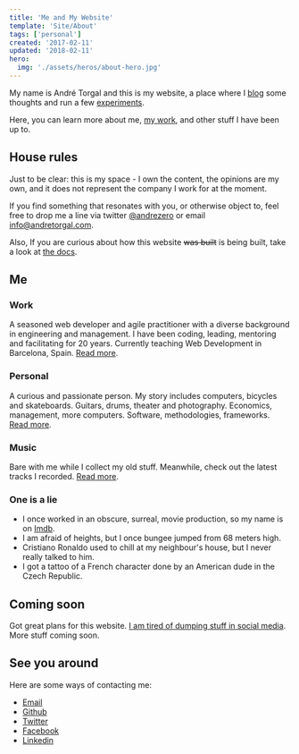 ```yaml
---
title: 'Me and My Website'
template: 'Site/About'
tags: ['personal']
created: '2017-02-11'
updated: '2018-02-11'
hero:
  img: './assets/heros/about-hero.jpg'
---
```


My name is André Torgal and this is my website, a place where I [blog](/posts) some thoughts and run a few [experiments](/experiments).

Here, you can learn more about me, [my work](/about/work), and other stuff I have been up to.

<!-- abstract -->

## House rules

Just to be clear: this is my space - I own the content, the opinions are my own, and it does not represent the company I work for at the moment.

If you find something that resonates with you, or otherwise object to, feel free to drop me a line via twitter [@andrezero](https://twitter.com/andrezero) or email [info@andretorgal.com](mailto:info@andretorgal.com).

Also, If you are curious about how this website ~~was built~~ is being built, take a look at [the docs](/meta).

## Me

### Work

A seasoned web developer and agile practitioner with a diverse background in engineering and management. I have been coding, leading, mentoring and facilitating for 20 years. Currently teaching Web Development in Barcelona, Spain. [Read more](/about/work).

### Personal

A curious and passionate person. My story includes computers, bicycles and skateboards. Guitars, drums, theater and photography. Economics, management, more computers. Software, methodologies, frameworks. [Read more](/about/story).

### Music

Bare with me while I collect my old stuff. Meanwhile, check out the latest tracks I recorded. [Read more](/about/music).

### One is a lie

- I once worked in an obscure, surreal, movie production, so my name is on [Imdb](https://imdb.com).
- I am afraid of heights, but I once bungee jumped from 68 meters high.
- Cristiano Ronaldo used to chill at my neighbour's house, but I never really talked to him.
- I got a tattoo of a French character done by an American dude in the Czech Republic.

## Coming soon

Got great plans for this website. [I am tired of dumping stuff in social media](/posts/2019-may/hello-world-again). More stuff coming soon.

## See you around

<div tabindex="-1" class="banner banner-contact" role="navigation" arial-label="contacts">
  <sronly>Here are some ways of contacting me:</sronly>
  <ul class="nav-extenral">
    <li><a class="email" href="mailto:info@andretorgal.com">Email</a></li>
    <li><a class="github" href="https://github.com/andrezero">Github</a></li>
    <li><a class="twitter" href="https://twitter.com/andrezero">Twitter</a></li>
    <li><a class="facebook" href="https://facebook.com/andrezero">Facebook</a></li>
    <li><a class="linkedin" href="https://linkedin.com/in/andretorgal">Linkedin</a></li>
  </ul>
</div>
